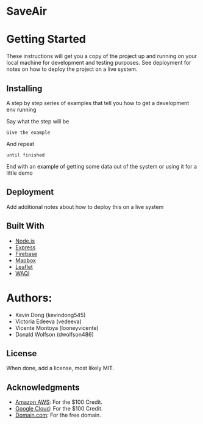 # SaveAir


# Getting Started 
These instructions will get you a copy of the project up and running on your local machine for development and testing purposes. See deployment for notes on how to deploy the project on a live system.

## Installing
A step by step series of examples that tell you how to get a development env running

Say what the step will be

```
Give the example
```

And repeat

```
until finished
```

End with an example of getting some data out of the system or using it for a little demo

## Deployment
Add additional notes about how to deploy this on a live system

## Built With
- [Node.js](https://nodejs.org/en/)
- [Express](https://expressjs.com/)
- [Firebase](https://console.firebase.google.com/u/0/)
- [Mapbox](https://www.mapbox.com/)
- [Leaflet](https://leafletjs.com/index.html)
- [WAQI](https://aqicn.org/api/)



# Authors:
- Kevin Dong (kevindong545)
- Victoria Edeeva (vedeeva)
- Vicente Montoya (looneyvicente)
- Donald Wolfson (dwolfson486)

## License
When done, add a license, most likely MIT.

## Acknowledgments
- [Amazon AWS](aws.amazon.com/awscredits): For the $100 Credit.
- [Google Cloud](hackp.ac/learncloud): For the $100 Credit.
- [Domain.com](hackp.ac/domains): For the free domain.